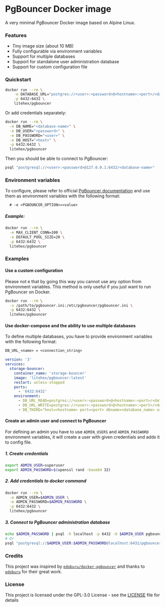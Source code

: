 # PgBouncer Docker image

A very minimal PgBouncer Docker image based on Alpine Linux.

### Features

- Tiny image size (about 10 MB)
- Fully configurable via environment variables
- Support for multiple databases
- Support for standalone user administration database 
- Support for custom configuration file

### Quickstart

```bash
docker run --rm \
    -e DATABASE_URL="postgres://<user>:<password>@<hostname>:<port>/<database_name>" \
    -p 6432:6432 \
    litehex/pgbouncer
```

Or add credentials separately:

```bash
docker run --rm \
  -e DB_NAME="<database-name>" \
  -e DB_USER="<password>" \
  -e DB_PASSWORD="<user>" \
  -e DB_HOST="<host>" \
  -p 6432:6432 \
  litehex/pgbouncer
```

Then you should be able to connect to PgBouncer:

```bash
psql "postgresql://<user>:<password>@127.0.0.1:6432/<database-name>"
```

### Environment variables

To configure, please refer to official [PgBouncer documentation](https://www.pgbouncer.org/config.html) and use them as
environment variables with the following format:

```txt
  # -e <PGBOUNCER_OPTION>=<value>
```

##### Example:

```bash
docker run --rm \
  -e MAX_CLIENT_CONN=100 \
  -e DEFAULT_POOL_SIZE=20 \
  -p 6432:6432 \
  litehex/pgbouncer
```

### Examples

#### Use a custom configuration

Please not e that by going this way you cannot use any option from environment variables.
This method is only useful if you just want to run PgBouncer on Docker.

```bash
docker run --rm \
  -v /path/to/pgbouncer.ini:/etc/pgbouncer/pgbouncer.ini \
  -p 6432:6432 \
  litehex/pgbouncer
```

#### Use docker-compose and the ability to use multiple databases

To define multiple databases, you have to provide environment variables with the following format:

```txt
DB_URL_<name> = <connection_string>
```

```yaml
version: '3'
services:
  storage-bouncer:
    container_name: 'storage-bouncer'
    image: 'litehex/pgbouncer:latest'
    restart: unless-stopped
    ports:
      - '6432:6432'
    environment:
      - DB_URL_READ=postgres://<user>:<password>@<hostname>:<port>/<database_name>
      - DB_URL_WRITE=postgres://<user>:<password>@<hostname>:<port>/<database_name>
      - DB_THIRD="host=<hostname> port=<port> dbname=<database_name> user=<user> password=<password>"
```

#### Create an admin user and connect to PgBouncer

For defining an admin you have to use `ADMIN_USERS` and `ADMIN_PASSWORD` environment variables, it will create a user
with given credentials and adds it to config file.

##### 1. Create credentials

```bash
export ADMIN_USER=superuser
export ADMIN_PASSWORD=$(openssl rand -base64 32)
```

##### 2. Add credentials to docker command

```bash
docker run --rm \
  -e ADMIN_USER=$ADMIN_USER \
  -e ADMIN_PASSWORD=$ADMIN_PASSWORD \
  -p 6432:6432 \
  litehex/pgbouncer
```

##### 3. Connect to PgBouncer administration database

```bash
echo $ADMIN_PASSWORD | psql -h localhost -p 6432 -U $ADMIN_USER pgbouncer
# Or
psql "postgresql://$ADMIN_USER:$ADMIN_PASSWORD@localhost:6432/pgbouncer"
```

### Credits

This project was inspired by [`edoburu/docker-pgbouncer`](https://github.com/edoburu/docker-pgbouncer) and thanks
to [`edoburu`](https://github.com/edoburu) for their great work.

### License

This project is licensed under the GPL-3.0 License - see the [LICENSE](LICENSE) file for details